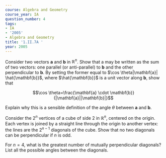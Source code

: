 ```yaml
---
course: Algebra and Geometry
course_year: IA
question_number: 4
tags:
- IA
- '2005'
- Algebra and Geometry
title: '1.II.7A '
year: 2005
---
```



Consider two vectors $\mathbf{a}$ and $\mathbf{b}$ in $\mathbb{R}^{n}$. Show that a may be written as the sum of two vectors: one parallel (or anti-parallel) to $\mathbf{b}$ and the other perpendicular to $\mathbf{b}$. By setting the former equal to $\cos \theta|\mathbf{a}| \hat{\mathbf{b}}$, where $\hat{\mathbf{b}}$ is a unit vector along $\mathbf{b}$, show that

$$\cos \theta=\frac{\mathbf{a} \cdot \mathbf{b}}{|\mathbf{a}||\mathbf{b}|}$$

Explain why this is a sensible definition of the angle $\theta$ between $\mathbf{a}$ and $\mathbf{b}$.

Consider the $2^{n}$ vertices of a cube of side 2 in $\mathbb{R}^{n}$, centered on the origin. Each vertex is joined by a straight line through the origin to another vertex: the lines are the $2^{n-1}$ diagonals of the cube. Show that no two diagonals can be perpendicular if $n$ is odd.

For $n=4$, what is the greatest number of mutually perpendicular diagonals? List all the possible angles between the diagonals.